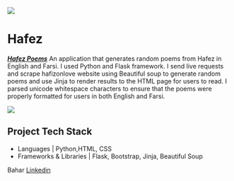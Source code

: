 ![](https://drive.google.com/file/d/1grXHJxVWbwP9BqW40tsT0j2G5mjGpzb_/view?usp=sharing)
# Hafez

[***Hafez Poems***](http://hafez.life/)
An application that generates random poems from Hafez in English and Farsi. 
I used Python and Flask framework. I send live requests and scrape hafizonlove website using Beautiful soup to generate random poems and use Jinja to render results to the HTML page for users to read. I parsed unicode whitespace characters to ensure that the poems were properly formatted for users in both English and Farsi. 

![](https://drive.google.com/file/d/1_pbDk6r14IjDtKTVCdFjAf-fv-rd-JTe/view?usp=sharing)
## Project Tech Stack

 - Languages | Python,HTML, CSS
 - Frameworks & Libraries | Flask, Bootstrap, Jinja, Beautiful Soup

Bahar
[Linkedin](https://www.linkedin.com/in/bahar-asefi-19154218a)
